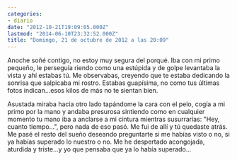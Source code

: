 ```yaml
---
categories:
- diario
date: "2012-10-21T19:09:05.000Z"
lastmod: "2014-06-10T23:32:52.000Z"
title: "Domingo, 21 de octubre de 2012 a las 20:09"
---
```


Anoche soñé contigo, no estoy muy segura del porqué. Iba con mi primo pequeño, le perseguí­a riendo como una estúpida y de golpe levantaba la vista y ahí­ estabas tú. Me observabas, creyendo que te estaba dedicando la sonrisa que salpicaba mi rostro. Estabas guapí­sima, no como tus últimas fotos indican...esos kilos de más no te sientan bien.

Asustada miraba hacia otro lado tapándome la cara con el pelo, cogí­a a mi primo por la mano y andaba presurosa sintiendo como en cualquier momento tu mano iba a anclarse a mi cintura mientras susurrarí­as: "Hey, cuanto tiempo...", pero nada de eso pasó. Me fui de allí­ y tú quedaste atrás.
Me pasé el resto del sueño deseando preguntarte si me habí­as visto o no, si ya habí­as superado lo nuestro o no.
Me he despertado acongojada, aturdida y triste...y yo que pensaba que ya lo habí­a superado...